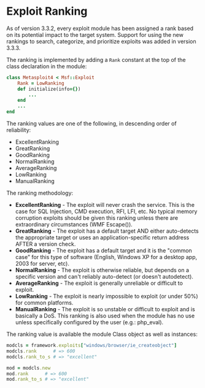 # Exploit Ranking

As of version 3.3.2, every exploit module has been assigned a rank based on its potential impact to the target system. Support for using the new rankings to search, categorize, and prioritize exploits was added in version 3.3.3.

The ranking is implemented by adding a `Rank` constant at the top of the class declaration in the module:

```ruby
class Metasploit4 < Msf::Exploit
    Rank = LowRanking
    def initialize(info={})
        ...
    end
    ...
end
```

The ranking values are one of the following, in descending order of reliability:

* ExcellentRanking
* GreatRanking
* GoodRanking
* NormalRanking
* AverageRanking
* LowRanking
* ManualRanking

The ranking methodology:

* __ExcellentRanking__ - The exploit will never crash the service. This is the case for SQL Injection, CMD execution, RFI, LFI, etc. No typical memory corruption exploits should be given this ranking unless there are extraordinary circumstances (WMF Escape()).
* __GreatRanking__ - The exploit has a default target AND either auto-detects the appropriate target or uses an application-specific return address AFTER a version check.
* __GoodRanking__ - The exploit has a default target and it is the "common case" for this type of software (English, Windows XP for a desktop app, 2003 for server, etc).
* __NormalRanking__ - The exploit is otherwise reliable, but depends on a specific version and can't reliably auto-detect (or doesn't autodetect).
* __AverageRanking__ - The exploit is generally unreliable or difficult to exploit.
* __LowRanking__ - The exploit is nearly impossible to exploit (or under 50%) for common platforms.
* __ManualRanking__ - The exploit is so unstable or difficult to exploit and is basically a DoS. This ranking is also used when the module has no use unless specifically configured by the user (e.g.: php_eval).

The ranking value is available the module Class object as well as instances:

```ruby
modcls = framework.exploits["windows/browser/ie_createobject"]
modcls.rank      # => 600
modcls.rank_to_s # => "excellent"

mod = modcls.new
mod.rank      # => 600
mod.rank_to_s # => "excellent"
```